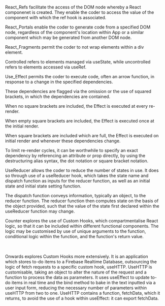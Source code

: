 React_Refs facilitate the access of the DOM node whereby a React componenet is created. They enable the coder to access the value of the component with which the ref hook is associated.

React_Portals enable the coder to generate code from a specified DOM node, regardless of the component's location
within App or a similar component which may be generated from another DOM node.

React_Fragments permit the coder to not wrap elements within a div element.

Controlled refers to elements managed via useState, while uncontrolled refers to elements accessed via useRef.

Use_Effect permits the coder to execute code, often an arrow function, in response to a change in the specified dependencies.

These dependencies are flagged via the omission or the use of squared brackets, in which the dependencies are contained.

When no square brackets are included, the Effect is executed at every re-render.

When empty square brackets are included, the Effect is executed once at the initial render.

When square brackets are included which are full, the Effect is executed on initial render and whenever these dependencies change.

To limit re-render cycles, it can be worthwhile to specify an exact dependency by referencing an attribute or prop directly, by using the destructuring alias syntax, the dot notation or square bracket notation.

UseReducer allows the coder to reduce the number of states in use. It does so through use of a useReducer hook, which takes the state name and dispatch function as inputs for the reducer function, as well as an initial state and initial state setting function.

The dispatch function conveys information, typically an object, to the reducer function. The reducer function then computes state on the basis of the object provided, such that the value of the state first declared within the useReducer function may change.

Counter explores the use of Custom Hooks, which compartmentalise React logic, so that it can be included within different functional components. The logic may be customised by use of unique arguments to the function, conditional logic within the function, and the function's return value.

<br><br> Onwards explores Custom Hooks more extensively. It is an application which stores to-do items to a Firebase Realtime Database, outsourcing the logic of fetch requests to a specific custom hook, useHTTP. UseHTTP 
is customisable, taking an object to alter the nature of the request and a function to process the data as parameters. It uses useEffect to update to-do items in real time and the bind method to bake in the text inputted
via a user input form, reducing the necessary number of parameters within useHTTP from two to one. UseHTTP
contains a function, fetchData, which it returns, to avoid the use of a hook within useEffect: it can export 
fetchData.
